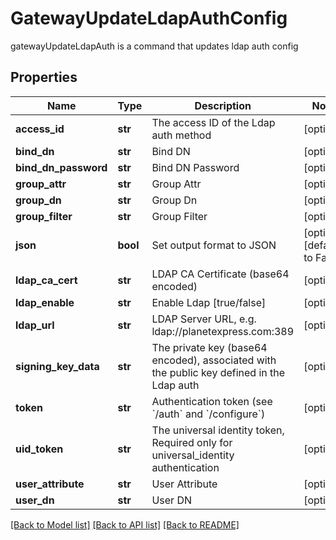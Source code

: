 # GatewayUpdateLdapAuthConfig

gatewayUpdateLdapAuth is a command that updates ldap auth config
## Properties
Name | Type | Description | Notes
------------ | ------------- | ------------- | -------------
**access_id** | **str** | The access ID of the Ldap auth method | [optional] 
**bind_dn** | **str** | Bind DN | [optional] 
**bind_dn_password** | **str** | Bind DN Password | [optional] 
**group_attr** | **str** | Group Attr | [optional] 
**group_dn** | **str** | Group Dn | [optional] 
**group_filter** | **str** | Group Filter | [optional] 
**json** | **bool** | Set output format to JSON | [optional] [default to False]
**ldap_ca_cert** | **str** | LDAP CA Certificate (base64 encoded) | [optional] 
**ldap_enable** | **str** | Enable Ldap [true/false] | [optional] 
**ldap_url** | **str** | LDAP Server URL, e.g. ldap://planetexpress.com:389 | [optional] 
**signing_key_data** | **str** | The private key (base64 encoded), associated with the public key defined in the Ldap auth | [optional] 
**token** | **str** | Authentication token (see &#x60;/auth&#x60; and &#x60;/configure&#x60;) | [optional] 
**uid_token** | **str** | The universal identity token, Required only for universal_identity authentication | [optional] 
**user_attribute** | **str** | User Attribute | [optional] 
**user_dn** | **str** | User DN | [optional] 

[[Back to Model list]](../README.md#documentation-for-models) [[Back to API list]](../README.md#documentation-for-api-endpoints) [[Back to README]](../README.md)


